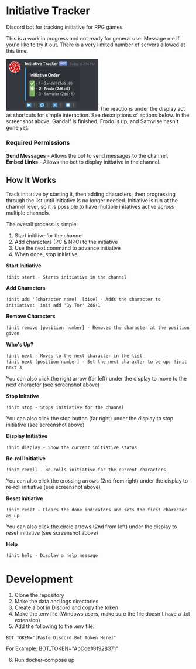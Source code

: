 # Initiative Tracker
Discord bot for tracking initiative for RPG games

This is a work in progress and not ready for general use. Message me if you'd like to try it out. There is a very limited number of servers allowed at this time.

<img src="https://github.com/curtp/initiative_tracker/blob/main/docs/init_tracker_screenshot.png?raw=true" width='50%'>
The reactions under the display act as shortcuts for simple interaction. See descriptions of actions below. In the screenshot above, Gandalf is finished, Frodo is up, and Samwise hasn't gone yet.

### Required Permissions
**Send Messages** - Allows the bot to send messages to the channel.  
**Embed Links** - Allows the bot to display initiative in the channel.

## How It Works
Track initiative by starting it, then adding characters, then progressing through the list until initiative is no longer needed. Initiative is run at the channel level, so it is possible to have multiple initatives active across multiple channels.

The overall process is simple:
1) Start inititive for the channel
2) Add characters (PC & NPC) to the initiative
3) Use the next command to advance initiative
4) When done, stop initiative

**Start Initiative**
```
!init start - Starts initiative in the channel
```

**Add Characters**
```
!init add '[character name]' [dice] - Adds the character to initiative: !init add 'By Tor' 2d6+1
```

**Remove Characters**
```
!init remove [position number] - Removes the character at the position given
```

**Who's Up?**
```
!init next - Moves to the next character in the list
!init next [position number] - Set the next character to be up: !init next 3
```

You can also click the right arrow (far left) under the display to move to the next character (see screenshot above)

**Stop Initative**
```
!init stop - Stops initiative for the channel
```
You can also click the stop button (far right) under the display to stop initiative (see screenshot above)

**Display Initiative**
```
!init display - Show the current initiative status
```

**Re-roll Initiative**
```
!init reroll - Re-rolls initiative for the current characters
```
You can also click the crossing arrows (2nd from right) under the display to re-roll initiative (see screenshot above)

**Reset Initiative**
```
!init reset - Clears the done indicators and sets the first character as up
```
You can also click the circle arrows (2nd from left) under the display to reset initiative (see screenshot above)

**Help**
```
!init help - Display a help message
```

# Development
1. Clone the repository
2. Make the data and logs directories
3. Create a bot in Discord and copy the token
4. Make the .env file (Windows users, make sure the file doesn't have a .txt extension)
5. Add the following to the .env file:
```
BOT_TOKEN="[Paste Discord Bot Token Here]"
```
For Example:  BOT_TOKEN="AbCdefG1928371"

6. Run docker-compose up
